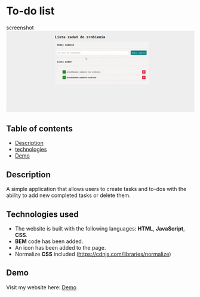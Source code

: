 # To-do list

screenshot
![To-do list](https://github.com/Maciekinit/To-Do__List/blob/main/images/Todolist.jpg?raw=true)


## Table of contents
* [Description](#description)
* [technologies](#technologies-used)
* [Demo](#demo)

## Description

A simple application that allows users to create tasks and to-dos with the ability to add new completed tasks or delete them.

## Technologies used
- The website is built with the following languages: **HTML**, **JavaScript**, **CSS**.
- **BEM** code has been added.
- An icon has been added to the page.
- Normalize **CSS** included (https://cdnjs.com/libraries/normalize)







## Demo

Visit my website here: [Demo](https://maciekinit.github.io/To-Do__List/)
